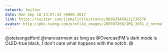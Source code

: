 ```yaml
---
network: twitter
date: Mon Sep 18 23:57:43 +0000 2017
link: https://twitter.com/jimmylittle/status/909929460211736576
avatar: http://pbs.twimg.com/profile_images/280307260/IMG_3651_2_normal.jpg
---
```


@stetsongafford @marcoarment as long as @OvercastFM's dark mode is OLED-true black, I don't care what happens with the notch. 😄
